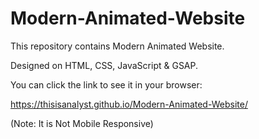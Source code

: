 # Modern-Animated-Website

This repository contains Modern Animated Website.

Designed on HTML, CSS, JavaScript & GSAP.

You can click the link to see it in your browser:

https://thisisanalyst.github.io/Modern-Animated-Website/

(Note: It is Not Mobile Responsive)
